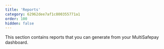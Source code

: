 ```yaml
---
title: 'Reports'
category: 62962dee7af1c800355771a1
order: 100
hidden: false
---
```


This section contains reports that you can generate from your MultiSafepay dashboard.